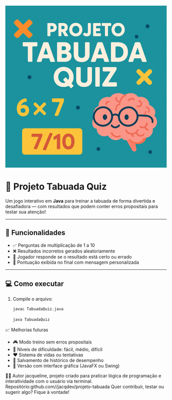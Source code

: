 <p align="center">
  <img src="crie um banner para para tabuada.png" alt="Banner do Projeto">
</p>

# 🧠 Projeto Tabuada Quiz

Um jogo interativo em **Java** para treinar a tabuada de forma divertida e desafiadora — com resultados que podem conter erros propositais para testar sua atenção!

---

## 🚀 Funcionalidades

- ✅ Perguntas de multiplicação de 1 a 10
- ❌ Resultados incorretos gerados aleatoriamente
- 🤔 Jogador responde se o resultado está certo ou errado
- 🧮 Pontuação exibida no final com mensagem personalizada

---

## 💻 Como executar

1. Compile o arquivo:
   ```bash
   javac TabuadaQuiz.java
   
   java TabuadaQuiz

📈 Melhorias futuras
- 🎮 Modo treino sem erros propositais
- 🔢 Níveis de dificuldade: fácil, médio, difícil
- ❤️ Sistema de vidas ou tentativas
- 📁 Salvamento de histórico de desempenho
- 🎨 Versão com interface gráfica (JavaFX ou Swing)

👨‍💻 Autor
jacqueline, projeto criado para praticar lógica de programação e interatividade com o usuário via terminal.
Repositório:github.com//jacqdev/projeto-tabuada
Quer contribuir, testar ou sugerir algo? Fique à vontade!






